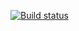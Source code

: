 [![Build status](https://ci.appveyor.com/api/projects/status/n5buws4luahh07w3?svg=true)](https://ci.appveyor.com/project/ValiullinAd/api-ci-01-nae6m)

